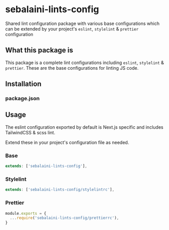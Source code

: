 # sebalaini-lints-config

Shared lint configuration package with various base configurations which can be extended by your project's `eslint`, `stylelint` & `prettier` configuration

## What this package is

This package is a complete lint configurations including `eslint`, `stylelint` & `prettier`. These are the base configurations for linting JS code.

## Installation

### package.json

## Usage

The eslint configuration exported by default is Next.js specific and includes TailwindCSS & scss lint.

Extend these in your project's configuration file as needed.

### Base

```js
extends: ['sebalaini-lints-config'],
```

### Stylelint

```js
extends: ['sebalaini-lints-config/stylelintrc'],
```

### Prettier

```js
module.exports = {
  ...require('sebalaini-lints-config/prettierrc'),
}
```
